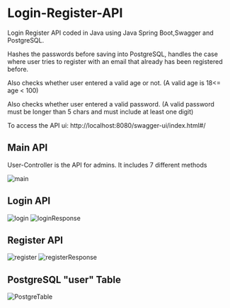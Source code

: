 # Login-Register-API

Login Register API coded in Java using Java Spring Boot,Swagger and PostgreSQL.


Hashes the passwords before saving into PostgreSQL, handles the case
where user tries to register with an email that already has been registered before.


Also checks whether user entered a valid age or not. (A valid age is 18<= age < 100)


Also checks whether user entered a valid password. (A valid password must be longer than 5 chars and must include at least one digit)


To access the API ui: http://localhost:8080/swagger-ui/index.html#/

## Main API
User-Controller is the API for admins. It includes 7 different methods

![main](https://user-images.githubusercontent.com/116587797/229370267-b5481773-933d-4638-8618-968ca6ad0fba.png)

## Login API

![login](https://user-images.githubusercontent.com/116587797/229370494-a3348389-9c06-4dbf-b185-bccfd342023d.png)
![loginResponse](https://user-images.githubusercontent.com/116587797/229370505-1622349f-5de3-4495-a9ea-ffa68e48d5b3.png)

## Register API

![register](https://user-images.githubusercontent.com/116587797/229370521-f62d64f5-8883-4e39-8694-f048358b0cd6.png)
![registerResponse](https://user-images.githubusercontent.com/116587797/229370526-285ae780-e02e-434a-aae7-366c6d235206.png)

## PostgreSQL "user" Table

![PostgreTable](https://user-images.githubusercontent.com/116587797/229370540-b24d90a9-9f44-49d8-a891-75fa4f617aeb.png)

